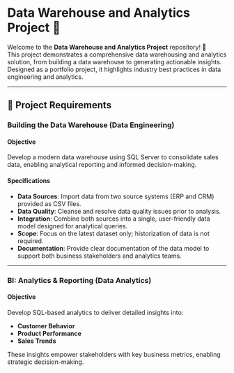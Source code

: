 # Data Warehouse and Analytics Project 🚀

Welcome to the **Data Warehouse and Analytics Project** repository! 🚀  
This project demonstrates a comprehensive data warehousing and analytics solution, from building a data warehouse to generating actionable insights. Designed as a portfolio project, it highlights industry best practices in data engineering and analytics.

---

## 🚀 Project Requirements

### Building the Data Warehouse (Data Engineering)

#### Objective
Develop a modern data warehouse using SQL Server to consolidate sales data, enabling analytical reporting and informed decision-making.

#### Specifications
- **Data Sources**: Import data from two source systems (ERP and CRM) provided as CSV files.  
- **Data Quality**: Cleanse and resolve data quality issues prior to analysis.  
- **Integration**: Combine both sources into a single, user-friendly data model designed for analytical queries.  
- **Scope**: Focus on the latest dataset only; historization of data is not required.  
- **Documentation**: Provide clear documentation of the data model to support both business stakeholders and analytics teams.  

---

### BI: Analytics & Reporting (Data Analytics)

#### Objective
Develop SQL-based analytics to deliver detailed insights into:  
- **Customer Behavior**  
- **Product Performance**  
- **Sales Trends**  

These insights empower stakeholders with key business metrics, enabling strategic decision-making.  

